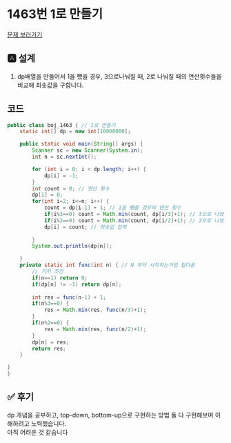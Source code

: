 # 1463번 1로 만들기

[문제 보러가기](https://www.acmicpc.net/problem/1463)

## 🅰 설계

1. dp배열을 만들어서 1을 뺐을 경우, 3으로나눠질 때, 2로 나눠질 때의 연산횟수들을 비교해 최솟값을 구합니다.

## 코드

``` java 
public class boj_1463 { // 1로 만들기
	static int[] dp = new int[10000000];

	public static void main(String[] args) {
		Scanner sc = new Scanner(System.in);
		int n = sc.nextInt();

		for (int i = 0; i < dp.length; i++) {
			dp[i] = -1;
		}
		int count = 0; // 연산 횟수
		dp[1] = 0;
		for(int i=2; i<=n; i++) {
			count = dp[i-1] + 1; // 1을 뺐을 경우의 연산 횟수 
			if(i%3==0) count = Math.min(count, dp[i/3]+1); // 3으로 나눴을 때의 연산 횟수와 1을 뺐을 경우의 연산 횟수의 최솟값 
			if(i%2==0) count = Math.min(count, dp[i/2]+1); // 2으로 나눴을 때의 연산 횟수와 1을 뺐을 경우의 연산 횟수의 최솟값
			dp[i] = count; // 최솟값 입력
			
		}
		System.out.println(dp[n]); 

	}
	private static int func(int n) { // N 부터 시작하는거임 탑다운
		// 기저 조건
		if(n==1) return 0;
		if(dp[n] != -1) return dp[n];
		
		int res = func(n-1) + 1;
		if(n%3==0) {
			res = Math.min(res, func(n/3)+1);
		}
		if(n%2==0) {
			res = Math.min(res, func(n/2)+1);
		}
		dp[n] = res;
		return res;
	}

}
}
```

## ✅ 후기

dp 개념을 공부하고, top-down, bottom-up으로 구현하는 방법 둘 다 구현해보며 이해하려고 노력했습니다.  
아직 어려운 것 같습니다